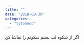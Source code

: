 ```yaml
---
title: ""
date: "2018-08-30"
categories: 
  - "tytomood"
---
```


اگر از شکوه لب بستم سکوتم را تماشا کن
